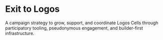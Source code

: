 # Exit to Logos

A campaign strategy to grow, support, and coordinate Logos Cells through participatory tooling, pseudonymous engagement, and builder-first infrastructure.